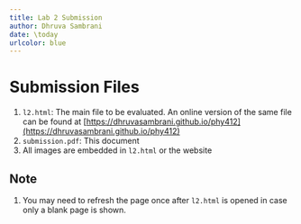 ```yaml
---
title: Lab 2 Submission
author: Dhruva Sambrani
date: \today
urlcolor: blue
---
```


# Submission Files

1. `l2.html`: The main file to be evaluated. An online version of the same file can be found at [https://dhruvasambrani.github.io/phy412](https://dhruvasambrani.github.io/phy412)
2. `submission.pdf`: This document
3. All images are embedded in `l2.html` or the website

## Note

1. You may need to refresh the page once after `l2.html` is opened in case only a blank page is shown.

